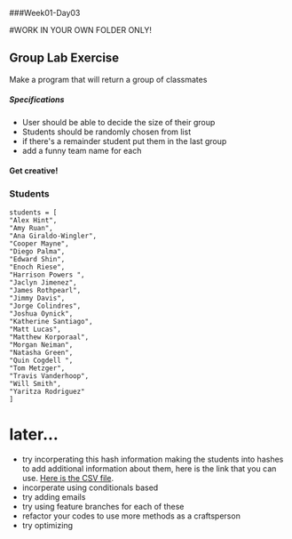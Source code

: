 ###Week01-Day03

#WORK IN YOUR OWN FOLDER ONLY!

## Group Lab Exercise
Make a program that will return a group of classmates
##### Specifications
 - User should be able to decide the size of their group
 - Students should be randomly chosen from list
 - if there's a remainder student put them in the last group
 - add a funny team name for each

#### Get creative!
### Students
```
students = [
"Alex Hint",
"Amy Ruan",
"Ana Giraldo-Wingler",
"Cooper Mayne",
"Diego Palma",
"Edward Shin",
"Enoch Riese",
"Harrison Powers ",
"Jaclyn Jimenez",
"James Rothpearl",
"Jimmy Davis",
"Jorge Colindres",
"Joshua Oynick",
"Katherine Santiago",
"Matt Lucas",
"Matthew Korporaal",
"Morgan Neiman",
"Natasha Green",
"Quin Cogdell ",
"Tom Metzger",
"Travis Vanderhoop",
"Will Smith",
"Yaritza Rodriguez"
]
```
# later…
 - try incorperating this hash information making the students into hashes to add additional information about them, here is the link that you can use. [Here is the CSV file](http://f.cl.ly/items/06370G222n1u122o2q1W/class.txt).
 - incorperate using conditionals based
 - try adding emails
 - try using feature branches for each of these
 - refactor your codes to use more methods as a craftsperson
 - try optimizing 
